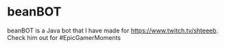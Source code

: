 # beanBOT
beanBOT is a Java bot that I have made for https://www.twitch.tv/shteeeb. Check him out for #EpicGamerMoments
